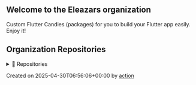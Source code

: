 ## Welcome to the Eleazars organization

Custom Flutter Candies (packages) for you to build your Flutter app easily. Enjoy it!

## Organization Repositories

<details><summary>📖 Repositories</summary>

| Name | Description | Stars | Latest Commit |
| ---- | --- | ----------- | ------------- |
| [repo3](https://github.com/EleazarNathanOrg/repo3) | <no description> | 1 | 2025-04-30T04:27:28Z |
| [repo1](https://github.com/EleazarNathanOrg/repo1) | <no description> | 0 | 2025-04-30T04:11:16Z |
| [repo2](https://github.com/EleazarNathanOrg/repo2) | <no description> | 0 | 2025-04-30T04:11:30Z |
| [mytemplate](https://github.com/EleazarNathanOrg/mytemplate) | <no description> | 0 | 2025-04-30T04:14:02Z |


</details>

Created on 2025-04-30T06:56:06+00:00 by [action](https://github.com/CaiJingLong/action-org-repo-list.git)

